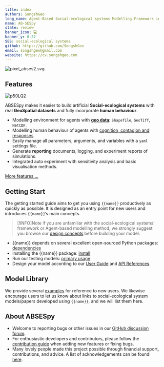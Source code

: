 ```yaml
---
title: index
authors: SongshGeo
long_name: Agent-Based Social-ecological systems Modelling Framework in Python
name: AB-SESpy
state: review
banner_icon: 💻
banner_y: 0.52
SES: social-ecological systems
github: https://github.com/SongshGeo
email: songshgeo@gmail.com
website: https://cv.songshgeo.com
---
```

![pixel_abses2.svg](assets/pixel_abses2.svg)

## Features
![p50LQ2](https://songshgeo-picgo-1302043007.cos.ap-beijing.myqcloud.com/uPic/p50LQ2.jpg)

ABSESpy makes it easier to build artificial **Social-ecological systems** with real **GeoSpatial datasets** and fully incorporate **human behaviour**.

- Modelling environment for agents with **[geo data](#TODO)**: `Shapefile`, `GeoTiff`, `NetCDF`.
- Modelling human behaviour of agents with [cognition, contagion and responses](#TODO).
- Easily manage all parameters, arguments, and variables with a `yaml` settings file.
- Generate **reporting** documents, logging, and experiment reports of simulations.
- Integrated auto experiment with sensitivity analysis and basic visualisation methods.

[More features ...](docs/features.md)

## Getting Start

The getting started guide aims to get you using `{{name}}` productively as quickly as possible. It is designed as an entry point for new users and introduces `{{name}}`’s main concepts.

> [!INFO]Note
> If you are unfamiliar with the social-ecological systems' framework or Agent-based modelling method, we strongly suggest you browse our [design concepts](docs/design.md) before building your model.

- {{name}} depends on several excellent open-sourced Python packages: [dependencies](docs/dependencies.md)
- Installing the {{name}} package: [install](docs/install.md)
- Run our testing models: [primary usage](docs/usage.md)
- Design your model according to our [User Guide](docs/user_guide.md) and [API References](api/model.md)

## Model Library

We provide several [examples](examples/negotiation.md) for reference to new users. We likewise encourage users to let us know about links to social-ecological system models/papers developed using `{{name}}`, and we will list them here.

## About AB**SES**py

- Welcome to reporting bugs or other issues in our [GitHub discussion forum](#TODO).
- For enthusiastic developers and contributors, please follow the [contribution guide](docs/contribution.md) when adding new features or fixing bugs.
- Many lovely people made this project possible through financial support, contributions, and advice. A list of acknowledgements can be found [here](docs/acknowledge.md).
